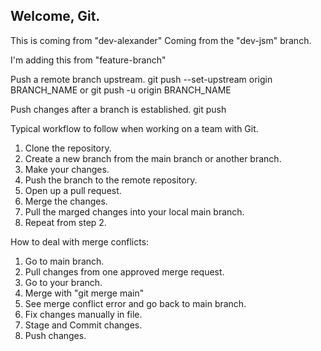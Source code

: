 ## Welcome, Git.
This is coming from "dev-alexander"
Coming from the "dev-jsm" branch.

I'm adding this from "feature-branch"


Push a remote branch upstream.
git push --set-upstream origin BRANCH_NAME
or 
git push -u origin BRANCH_NAME

Push changes after a branch is established.
git push


Typical workflow to follow when working on a team with Git.
1. Clone the repository.
2. Create a new branch from the main branch or another branch.
3. Make your changes.
4. Push the branch to the remote repository.
5. Open up a pull request. 
6. Merge the changes.
7. Pull the marged changes into your local main branch.
8. Repeat from step 2.

How to deal with merge conflicts:
1. Go to main branch.
2. Pull changes from one approved merge request.
3. Go to your branch.
4. Merge with "git merge main"
5. See merge conflict error and go back to main branch.
6. Fix changes manually in file.
7. Stage and Commit changes.
8. Push changes.
